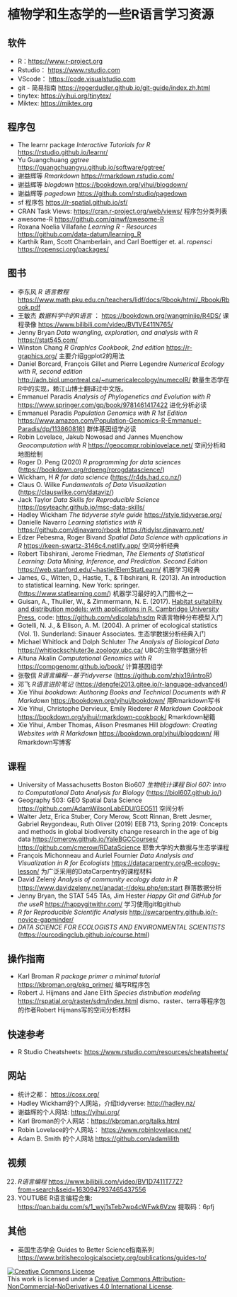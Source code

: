 # 植物学和生态学的一些R语言学习资源

## 软件 
- R：https://www.r-project.org
- Rstudio： https://www.rstudio.com
- VScode： https://code.visualstudio.com
- git - 简易指南 https://rogerdudler.github.io/git-guide/index.zh.html
- tinytex: https://yihui.org/tinytex/
- Miktex: https://miktex.org

## 程序包
- The learnr package *Interactive Tutorials for R* https://rstudio.github.io/learnr/
- Yu Guangchuang *ggtree* https://guangchuangyu.github.io/software/ggtree/
- 谢益辉等 *Rmarkdown* https://rmarkdown.rstudio.com/
- 谢益辉等 *blogdown* https://bookdown.org/yihui/blogdown/
- 谢益辉等 *pagedown* https://github.com/rstudio/pagedown
- sf 程序包 https://r-spatial.github.io/sf/
- CRAN Task Views: https://cran.r-project.org/web/views/ 程序包分类列表
- awesome-R https://github.com/qinwf/awesome-R
- Roxana Noelia Villafañe *Learning R - Resources* https://github.com/data-datum/learning_R
- Karthik Ram, Scott Chamberlain, and Carl Boettiger et. al. *ropensci* https://ropensci.org/packages/

## 图书
- 李东风 *R 语言教程* https://www.math.pku.edu.cn/teachers/lidf/docs/Rbook/html/_Rbook/Rbook.pdf
- 王敏杰 *数据科学中的R语言* ： https://bookdown.org/wangminjie/R4DS/ 课程录像 https://www.bilibili.com/video/BV1VE411N765/
- Jenny Bryan *Data wrangling, exploration, and analysis with R*  https://stat545.com/
- Winston Chang *R Graphics Cookbook, 2nd edition*  https://r-graphics.org/ 主要介绍ggplot2的用法
- Daniel Borcard, François Gillet and Pierre Legendre *Numerical Ecology with R, second edition* http://adn.biol.umontreal.ca/~numericalecology/numecolR/ 数量生态学在R中的实现，赖江山博士翻译过中文版。
- Emmanuel Paradis *Analysis of Phylogenetics and Evolution with R*  https://www.springer.com/gp/book/9781461417422 进化分析必读
- Emmanuel Paradis *Population Genomics with R 1st Edition* https://www.amazon.com/Population-Genomics-R-Emmanuel-Paradis/dp/1138608181 群体基因组学必读
- Robin Lovelace, Jakub Nowosad and Jannes Muenchow *Geocomputation with R* https://geocompr.robinlovelace.net/ 空间分析和地图绘制
- Roger D. Peng (2020) *R programming for data sciences* (https://bookdown.org/rdpeng/rprogdatascience/)
- Wickham, H *R for data science* (https://r4ds.had.co.nz/)
- Claus O. Wilke *Fundamentals of Data Visualization* (https://clauswilke.com/dataviz/)
- Jack Taylor *Data Skills for Reproducible Science* https://psyteachr.github.io/msc-data-skills/
- Hadley Wickham *The tidyverse style guide* https://style.tidyverse.org/
- Danielle Navarro *Learning statistics with R* https://github.com/djnavarro/rbook https://tidylsr.djnavarro.net/
- Edzer Pebesma, Roger Bivand *Spatial Data Science with applications in R* https://keen-swartz-3146c4.netlify.app/ 空间分析经典
- Robert Tibshirani, Jerome Friedman, *The Elements of Statistical Learning: Data Mining, Inference, and Prediction. Second Edition* https://web.stanford.edu/~hastie/ElemStatLearn/ 机器学习经典
- James, G., Witten, D., Hastie, T., & Tibshirani, R. (2013). An introduction to statistical learning. New York: springer. (https://www.statlearning.com/) 机器学习最好的入门图书之一
- Guisan, A., Thuiller, W., & Zimmermann, N. E. (2017). [Habitat suitability and distribution models: with applications in R. Cambridge University Press.](https://www.cambridge.org/gb/academic/subjects/life-sciences/quantitative-biology-biostatistics-and-mathematical-modellin/habitat-suitability-and-distribution-models-applications-r) code: https://github.com/vdicolab/hsdm R语言物种分布模型入门
- Gotelli, N. J., & Ellison, A. M. (2004). A primer of ecological statistics (Vol. 1). Sunderland: Sinauer Associates. 生态学数据分析经典入门
- Michael Whitlock and Dolph Schluter *The Analysis of Biological Data* https://whitlockschluter3e.zoology.ubc.ca/ UBC的生物学数据分析
- Altuna Akalin *Computational Genomics with R* https://compgenomr.github.io/book/ 计算基因组学
- 张敬信 *R语言编程--基于tidyverse* (https://github.com/zhjx19/introR)
- 邓飞 *R语言进阶笔记* (https://dengfei2013.gitee.io/r-language-advanced/)
- Xie Yihui *bookdown: Authoring Books and Technical Documents with R Markdown* https://bookdown.org/yihui/bookdown/ 用Rmarkdown写书
- Xie Yihui, Christophe Dervieux, Emily Riederer *R Markdown Cookbook* https://bookdown.org/yihui/rmarkdown-cookbook/ Rmarkdown秘籍
- Xie Yihui, Amber Thomas, Alison Presmanes Hill *blogdown: Creating Websites with R Markdown* https://bookdown.org/yihui/blogdown/ 用Rmarkdown写博客


## 课程
- University of Massachusetts Boston Bio607 *生物统计课程 Biol 607: Intro to Computational Data Analysis for Biology*  (https://biol607.github.io/)
- Geography 503: GEO Spatial Data Science https://github.com/AdamWilsonLabEDU/GEO511 空间分析
- Walter Jetz, Erica Stuber, Cory Merow, Scott Rinnan, Brett Jesmer, Gabriel Reygondeau, Ruth Oliver (2019) EEB 713, Spring 2019: Concepts and methods in global biodiversity change research in the age of big data https://cmerow.github.io/YaleBGCCourses/ https://github.com/cmerow/RDataScience 耶鲁大学的大数据与生态学课程
- François Michonneau and Auriel Fournier *Data Analysis and Visualization in R for Ecologists* https://datacarpentry.org/R-ecology-lesson/ 为广泛采用的DataCarpentry的课程材料
- David Zelený *Analysis of community ecology data in R*  https://www.davidzeleny.net/anadat-r/doku.php/en:start 群落数据分析
- Jenny Bryan, the STAT 545 TAs, Jim Hester *Happy Git and GitHub for the useR* https://happygitwithr.com/ 学习使用git和github
- *R for Reproducible Scientific Analysis* http://swcarpentry.github.io/r-novice-gapminder/
- *DATA SCIENCE FOR ECOLOGISTS AND ENVIRONMENTAL SCIENTISTS* (https://ourcodingclub.github.io/course.html)

## 操作指南
- Karl Broman *R package primer a minimal tutorial* https://kbroman.org/pkg_primer/ 编写R程序包
- Robert J. Hijmans and Jane Elith *Species distribution modeling* https://rspatial.org/raster/sdm/index.html dismo、raster、terra等程序包的作者Robert Hijmans写的空间分析材料

## 快速参考
- R Studio Cheatsheets: https://www.rstudio.com/resources/cheatsheets/

## 网站
- 统计之都： https://cosx.org/
- Hadley Wickham的个人网站，介绍tidyverse: http://hadley.nz/
- 谢益辉的个人网站: https://yihui.org/
- Karl Broman的个人网站：https://kbroman.org/talks.html
- Robin Lovelace的个人网站： https://www.robinlovelace.net/
- Adam B. Smith 的个人网站 https://github.com/adamlilith

## 视频
22. *R语言编程* https://www.bilibili.com/video/BV1D7411T77Z?from=search&seid=1630947937465437556
23. YOUTUBE R语言编程合集: https://pan.baidu.com/s/1_wyj1sTeb7wp4cWFwk6Vzw 提取码：6pfj

## 其他
- 英国生态学会 Guides to Better Science指南系列 https://www.britishecologicalsociety.org/publications/guides-to/

<a rel="license" href="http://creativecommons.org/licenses/by-nc-nd/4.0/"><img alt="Creative Commons License" style="border-width:0" src="https://i.creativecommons.org/l/by-nc-nd/4.0/88x31.png" /></a><br />This work is licensed under a <a rel="license" href="http://creativecommons.org/licenses/by-nc-nd/4.0/">Creative Commons Attribution-NonCommercial-NoDerivatives 4.0 International License</a>.

